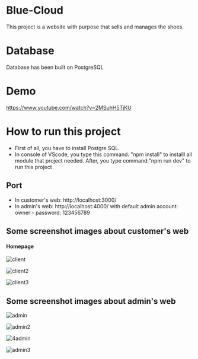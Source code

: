 # Blue-Cloud

This project is a website with purpose that sells and manages the shoes.

# Database

Database has been built on PostgreSQL

# Demo

https://www.youtube.com/watch?v=2MSuhH5TjKU

# How to run this project

* First of all, you have to install Postgre SQL.
* In console of VScode, you type this command: "npm install" to installl all module that project needed.
After, you type command:"npm run dev" to run this project

## Port

* In customer's web: http://localhost:3000/
* In admin's web: http://localhost:4000/ with default admin account: owner - password: 123456789

## Some screenshot images about customer's web

#### Homepage
![client](https://user-images.githubusercontent.com/55630349/180169873-16def73b-56c4-428c-b2b8-6058bc3ed47c.png)

![client2](https://user-images.githubusercontent.com/55630349/180170364-1836138f-aea7-48cc-9c48-0e9ffdf7b3e9.png)

![client3](https://user-images.githubusercontent.com/55630349/180170382-2c2342c1-bc10-420e-83e2-a6b205929a6e.png)


## Some screenshot images about admin's web
![admin](https://user-images.githubusercontent.com/55630349/180170891-4f04434f-d79b-448e-8282-e7dd5f25307c.png)

![admin2](https://user-images.githubusercontent.com/55630349/180170979-5782cd53-2243-4b4a-9923-0d9d5f0930bf.png)

![4admin](https://user-images.githubusercontent.com/55630349/180171337-5c82a8dd-4f64-4077-b94c-dc01911825b9.png)

![admin3](https://user-images.githubusercontent.com/55630349/180171060-5b463355-aeac-4b1a-8e02-e33d9f9a8763.png)
